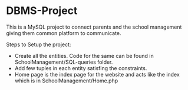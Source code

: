 # DBMS-Project
This is a MySQL project to connect parents and the school management giving them common platform to communicate.

Steps to Setup the project:
 - Create all the entities. Code for the same can be found in SchoolManagement/SQL-queries folder.
 - Add few tuples in each entity satisfing the constraints.
 - Home page is the index page for the website and acts like the index which is in SchoolManagement/Home.php
